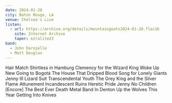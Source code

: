 ```yaml
---
date: 2024-01-20
city: Baton Rouge, LA
venue: Chelsea's Live
listen:
  - url: https://archive.org/details/mountaingoats2024-01-20.flac16
    site: Internet Archive
    taper: ezralite23
band:
  - John Darnielle
  - Matt Douglas
---
```

Hair Match
Shirtless in Hamburg
Clemency for the Wizard King
Woke Up New
Going to Bogotá
The House That Dripped Blood
Song for Lonely Giants
Jenny III
Lizard Suit
Transcendental Youth
The Grey King and the Silver Flame Attunement
Incandescent Ruins
Heretic Pride
Jenny
No Children
[Encore]
The Best Ever Death Metal Band In Denton
Up the Wolves
This Year
Getting Into Knives
